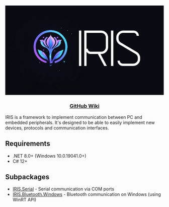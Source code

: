![LOGO](https://github.com/H1M4W4R1/IRIS/blob/main/logo.png)
<div align="center">
  <h3>
    <a href="https://github.com/H1M4W4R1/IRIS/wiki">
      GitHub Wiki
    </a>
  </h3>
</div>

IRIS is a framework to implement communication between PC and embedded peripherals.
It's designed to be able to easily implement new devices, protocols and communication interfaces.

## Requirements
* .NET 8.0+ (Windows 10.0.19041.0+)
* C# 12+

## Subpackages
* [IRIS.Serial](https://github.com/H1M4W4R1/IRIS.Serial) - 
Serial communication via COM ports
* [IRIS.Bluetooth.Windows](https://github.com/H1M4W4R1/IRIS.Bluetooth.Windows) - Bluetooth 
communication on Windows (using WinRT API)

